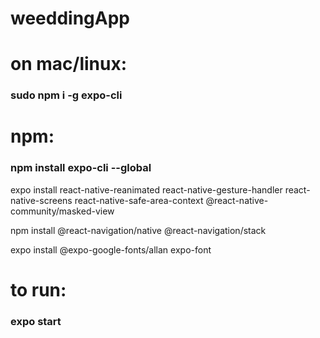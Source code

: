 # weeddingApp

# on mac/linux:
### sudo npm i -g expo-cli

# npm:
### npm install expo-cli --global

expo install react-native-reanimated react-native-gesture-handler react-native-screens react-native-safe-area-context @react-native-community/masked-view

npm install @react-navigation/native @react-navigation/stack

expo install @expo-google-fonts/allan expo-font

# to run:
### expo start
